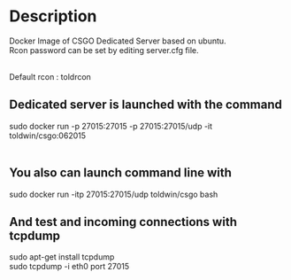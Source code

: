 # Description
Docker Image of CSGO Dedicated Server based on ubuntu.<br>Rcon password can be set by editing server.cfg file.<br><br>

Default rcon : toldrcon   

## Dedicated server is launched with the command
sudo docker run -p  27015:27015 -p 27015:27015/udp -it toldwin/csgo:062015
<br><br>
## You also can launch command line with
sudo docker run -itp 27015:27015/udp toldwin/csgo bash

## And test and incoming connections with tcpdump
sudo apt-get install tcpdump<br>
sudo tcpdump -i eth0 port 27015
